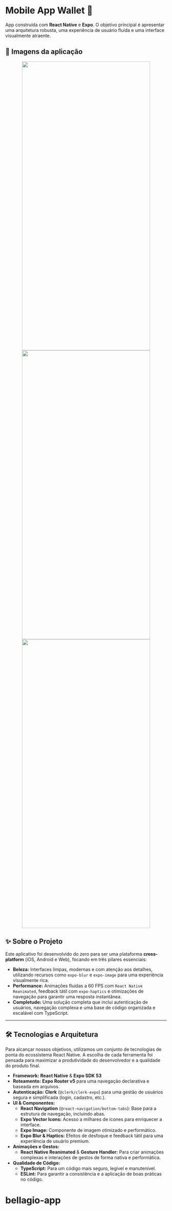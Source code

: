 # Mobile App Wallet 🚀

App construída com **React Native** e **Expo**. O objetivo principal é apresentar uma arquitetura robusta, uma experiência de usuário fluida e uma interface visualmente atraente.

## 📸 Imagens da aplicação

<div align="center">
  <img src="https://github.com/EderJrDev/app-wallet/blob/main/assets/images/welcome-back-app.jpeg" width="400" height="900">
  <img src="https://github.com/EderJrDev/app-wallet/blob/main/assets/images/welcome-app.jpeg" width="400" height="900">
  <img src="https://github.com/EderJrDev/app-wallet/blob/main/assets/images/home-app.jpeg" width="400" height="900">
</div>

## ✨ Sobre o Projeto

Este aplicativo foi desenvolvido do zero para ser uma plataforma **cross-platform** (iOS, Android e Web), focando em três pilares essenciais:

* **Beleza:** Interfaces limpas, modernas e com atenção aos detalhes, utilizando recursos como `expo-blur` e `expo-image` para uma experiência visualmente rica.
* **Performance:** Animações fluidas a 60 FPS com `React Native Reanimated`, feedback tátil com `expo-haptics` e otimizações de navegação para garantir uma resposta instantânea.
* **Completude:** Uma solução completa que inclui autenticação de usuários, navegação complexa e uma base de código organizada e escalável com TypeScript.

---

## 🛠️ Tecnologias e Arquitetura

Para alcançar nossos objetivos, utilizamos um conjunto de tecnologias de ponta do ecossistema React Native. A escolha de cada ferramenta foi pensada para maximizar a produtividade do desenvolvedor e a qualidade do produto final.

* **Framework:** **React Native** & **Expo SDK 53**
* **Roteamento:** **Expo Router v5** para uma navegação declarativa e baseada em arquivos.
* **Autenticação:** **Clerk** (`@clerk/clerk-expo`) para uma gestão de usuários segura e simplificada (login, cadastro, etc.).
* **UI & Componentes:**
    * **React Navigation** (`@react-navigation/bottom-tabs`): Base para a estrutura de navegação, incluindo abas.
    * **Expo Vector Icons:** Acesso a milhares de ícones para enriquecer a interface.
    * **Expo Image:** Componente de imagem otimizado e performático.
    * **Expo Blur & Haptics:** Efeitos de desfoque e feedback tátil para uma experiência de usuário premium.
* **Animações e Gestos:**
    * **React Native Reanimated** & **Gesture Handler:** Para criar animações complexas e interações de gestos de forma nativa e performática.
* **Qualidade de Código:**
    * **TypeScript:** Para um código mais seguro, legível e manutenível.
    * **ESLint:** Para garantir a consistência e a aplicação de boas práticas no código.
# bellagio-app
